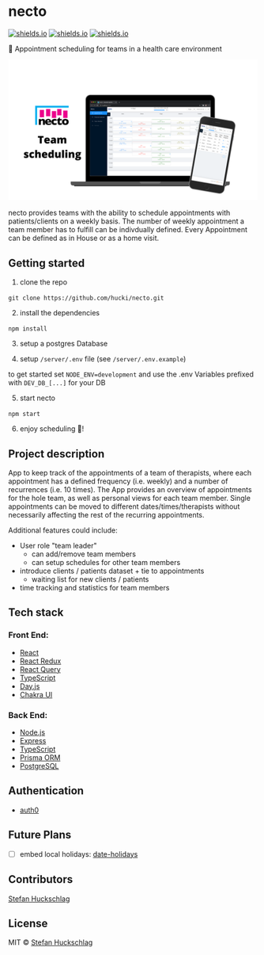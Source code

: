 # necto

[![shields.io](https://img.shields.io/github/last-commit/hucki/necto?style=flat-square)](https://shields.io)
[![shields.io](https://img.shields.io/github/languages/top/hucki/necto?style=flat-square)](https://shields.io)
[![shields.io](https://img.shields.io/badge/made%20with-🍕-green?style=flat-square)](https://shields.io)

📅 Appointment scheduling for teams in a health care environment

![](./public/Necto.png)

necto provides teams with the ability to schedule appointments with patients/clients on a weekly basis. The number of weekly appointment a team member has to fulfill can be indivdually defined. Every Appointment can be defined as in House or as a home visit.

## Getting started

1. clone the repo

`git clone https://github.com/hucki/necto.git`

2. install the dependencies

`npm install`

3. setup a postgres Database

4. setup `/server/.env` file (see `/server/.env.example`)

to get started set `NODE_ENV=development` and use the .env Variables prefixed with `DEV_DB_[...]` for your DB

5. start necto

`npm start`

6. enjoy scheduling 📅!

## Project description

App to keep track of the appointments of a team of therapists, where each appointment has a defined frequency (i.e. weekly) and a number of recurrences (i.e. 10 times). The App provides an overview of appointments for the hole team, as well as personal views for each team member. Single appointments can be moved to different dates/times/therapists without necessarily affecting the rest of the recurring appointments.

Additional features could include:

- User role "team leader"
  - can add/remove team members
  - can setup schedules for other team members
- introduce clients / patients dataset + tie to appointments
  - waiting list for new clients / patients
- time tracking and statistics for team members

## Tech stack

### Front End:

- [React](https://reactjs.org)
- [React Redux](https://react-redux.js.org/)
- [React Query](https://github.com/tannerlinsley/react-query)
- [TypeScript](https://www.typescriptlang.org)
- [Day.js](https://day.js.org)
- [Chakra UI](https://chakra-ui.com/)

### Back End:

- [Node.js](https://nodejs.org/)
- [Express](https://expressjs.com)
- [TypeScript](https://www.typescriptlang.org)
- [Prisma ORM](https://www.prisma.io/)
- [PostgreSQL](https://www.postgresql.org)

## Authentication

- [auth0](https://auth0.com/)

## Future Plans

- [ ] embed local holidays: [date-holidays](https://www.npmjs.com/package/date-holidays)

## Contributors

[Stefan Huckschlag](https://github.com/hucki)

## License

MIT © [Stefan Huckschlag](https://github.com/hucki)
